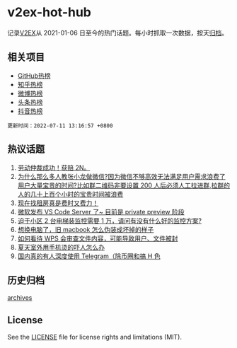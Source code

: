 # v2ex-hot-hub

 记录[V2EX](https://www.v2ex.com/)从 2021-01-06 日至今的热门话题。每小时抓取一次数据，按天[归档](archives)。
 
 ## 相关项目

- [GitHub热榜](https://github.com/snaildev/github-hot-hub)
- [知乎热榜](https://github.com/snaildev/zhihu-hot-hub)
- [微博热榜](https://github.com/snaildev/weibo-hot-hub)
- [头条热榜](https://github.com/snaildev/toutiao-hot-hub)
- [抖音热榜](https://github.com/snaildev/douyin-hot-hub)


 `更新时间：2022-07-11 13:16:57 +0800`

## 热议话题

1. [劳动仲裁成功！获赔 2N。](https://www.v2ex.com/t/865255)
1. [为什么那么多人教张小龙做微信?因为微信不够高效无法满足用户需求浪费了用户大量宝贵的时间?比如群二维码非要设置 200 人后必须人工拉进群,拉群的人的几十上百个小时的宝贵时间被浪费](https://www.v2ex.com/t/865328)
1. [现在找租房真是费时又费力！](https://www.v2ex.com/t/865275)
1. [微软发布 VS Code Server 了~ 目前是 private preview 阶段](https://www.v2ex.com/t/865250)
1. [迫于小区 2 台电梯装监控需要 1 万，请问有没有什么好的监控方案?](https://www.v2ex.com/t/865266)
1. [想换电脑了，旧 macbook 怎么伪装成坏掉的样子](https://www.v2ex.com/t/865354)
1. [如何看待 WPS 会审查文件内容，可能导致用户、文件被封](https://www.v2ex.com/t/865365)
1. [夏天室外用手机烫的吓人怎么办](https://www.v2ex.com/t/865300)
1. [国内真的有人深度使用 Telegram（除币圈和搞 H 色](https://www.v2ex.com/t/865378)

## 历史归档

[archives](archives)

## License

See the [LICENSE](LICENSE) file for license rights and limitations (MIT).
